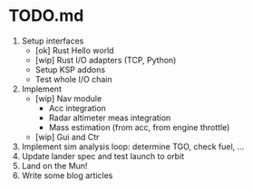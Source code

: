 # TODO.md

1. Setup interfaces
    * [ok] Rust Hello world
    * [wip] Rust I/O adapters (TCP, Python)
    * Setup KSP addons
    * Test whole I/O chain
2. Implement
    * [wip] Nav module
        * Acc integration
        * Radar altimeter meas integration
        * Mass estimation (from acc, from engine throttle)
    * [wip] Gui and Ctr
3. Implement sim analysis loop: determine TGO, check fuel, ...
4. Update lander spec and test launch to orbit
5. Land on the Mun!
6. Write some blog articles
